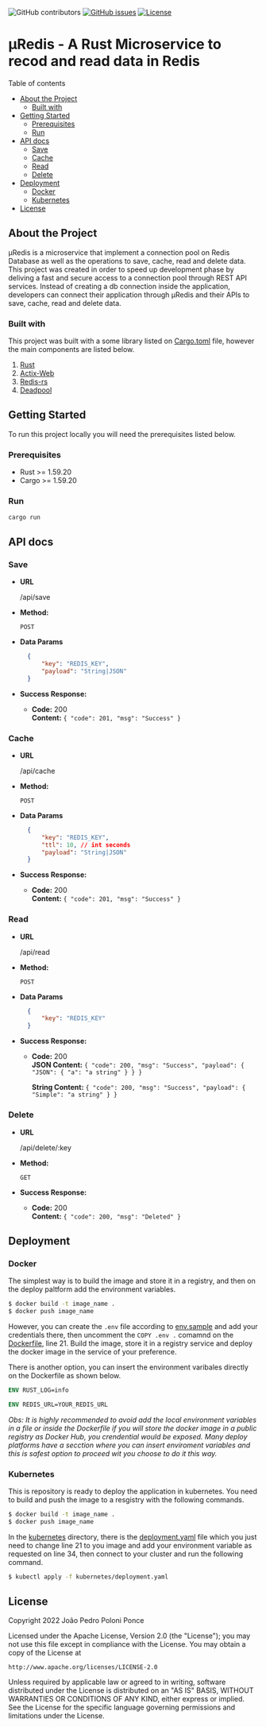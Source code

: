 ![GitHub contributors](https://img.shields.io/github/contributors/joaopedropp/uRedis?style=flat-square)
[![GitHub issues](https://img.shields.io/github/issues/joaopedropp/uRedis?style=flat-square)](https://github.com/joaopedropp/uRedis/issues)
[![License](https://img.shields.io/badge/license-Apache%202.0-blue?style=flat-square)](https://github.com/JoaoPedroPP/uRedis/blob/main/LICENSE)
# µRedis - A Rust Microservice to recod and read data in Redis

Table of contents
- [About the Project](#about-the-project)
    - [Built with](#built-with)
- [Getting Started](#getting-started)
    - [Prerequisites](#prerequisites)
    - [Run](#run)
- [API docs](#api-docs)
    - [Save](#save)
    - [Cache](#cache)
    - [Read](#read)
    - [Delete](#delete)
- [Deployment](#deployment)
    - [Docker](#1-docker)
    - [Kubernetes](#2-kubernetes)
- [License](#license)

## About the Project

µRedis is a microservice that implement a connection pool on Redis Database as well as the operations to save, cache, read and delete data. This project was created in order to speed up development phase by deliving a fast and secure access to a connection pool through REST API services. Instead of creating a db connection inside the application, developers can connect their application through µRedis and their APIs to save, cache, read and delete data.

### Built with

This project was built with a some library listed on [Cargo.toml](Cargo.toml) file, however the main components are listed below.

1. [Rust](https://www.rust-lang.org)
2. [Actix-Web](https://actix.rs/)
3. [Redis-rs](https://github.com/redis-rs/redis-rs)
4. [Deadpool](https://github.com/bikeshedder/deadpool)

## Getting Started

To run this project locally you will need the prerequisites listed below. 

### Prerequisites
* Rust >= 1.59.20
* Cargo >= 1.59.20
### Run
```
cargo run
```

## API docs
### Save

* **URL**

  /api/save

* **Method:**

  `POST`

* **Data Params**

  ```json
    {
        "key": "REDIS_KEY",
        "payload": "String|JSON"
    }
  ```

* **Success Response:**

  * **Code:** 200 <br />
    **Content:** `{ "code": 201, "msg": "Success" }`

### Cache
* **URL**

  /api/cache

* **Method:**

  `POST`

* **Data Params**

  ```json
    {
        "key": "REDIS_KEY",
        "ttl": 10, // int seconds
        "payload": "String|JSON"
    }
  ```

* **Success Response:**

  * **Code:** 200 <br />
    **Content:** `{ "code": 201, "msg": "Success" }`
### Read
* **URL**

  /api/read

* **Method:**

  `POST`

* **Data Params**

  ```json
    {
        "key": "REDIS_KEY"
    }
  ```

* **Success Response:**

  * **Code:** 200 <br />
    **JSON Content:** `{
	"code": 200,
	"msg": "Success",
	"payload": {
		"JSON": {
			"a": "a string"
		}
	}
}`

    **String Content:** `{
	"code": 200,
	"msg": "Success",
	"payload": {
		"Simple": "a string"
	}
}`
### Delete
* **URL**

  /api/delete/:key

* **Method:**

  `GET`

* **Success Response:**

  * **Code:** 200 <br />
    **Content:** `{ "code": 200, "msg": "Deleted" }`
## Deployment

### Docker

The simplest way is to build the image and store it in a registry, and then on the deploy paltform add the environment variables.

```bash
$ docker build -t image_name .
$ docker push image_name
```

However, you can create the `.env` file according to [env.sample](./env.sample) and add your credentials there, then uncomment the `COPY .env .` comamnd on the [Dockerfile](./Dockerfile), line 21. Build the image, store it in a registry service and deploy the docker image in the service of your preference.

There is another option, you can insert the environment varibales directly on the Dockerfile as shown below.
```dockerfile
ENV RUST_LOG=info

ENV REDIS_URL=YOUR_REDIS_URL
```

_Obs: It is highly recommended to avoid add the local environment variables in a file or inside the Dockerfile if you will store the docker image in a public registry as Docker Hub, you crendential would be exposed. Many deploy platforms have a secction where you can insert enviroment variables and this is safest option to proceed wit you choose to do it this way._

### Kubernetes

This is repository is ready to deploy the application in kubernetes. You need to build and push the image to a resgistry with the following commands.

```bash
$ docker build -t image_name .
$ docker push image_name
```

In the [kubernetes](./kubernetes/) directory, there is the [deployment.yaml](./kubernetes/deployment.yaml) file which you just need to change line 21 to you image and add your environment variable as requested on line 34, then connect to your cluster and run the following command.

```bash
$ kubectl apply -f kubernetes/deployment.yaml
```

## License

Copyright 2022 João Pedro Poloni Ponce

Licensed under the Apache License, Version 2.0 (the "License");
you may not use this file except in compliance with the License.
You may obtain a copy of the License at

    http://www.apache.org/licenses/LICENSE-2.0

Unless required by applicable law or agreed to in writing, software
distributed under the License is distributed on an "AS IS" BASIS,
WITHOUT WARRANTIES OR CONDITIONS OF ANY KIND, either express or implied.
See the License for the specific language governing permissions and
limitations under the License.